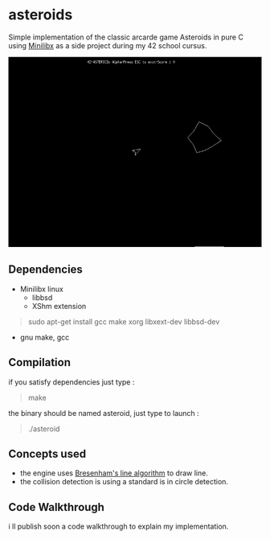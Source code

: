 # asteroids

Simple implementation of the classic arcarde game Asteroids in pure C using [Minilibx](https://github.com/42Paris/minilibx-linux) as a side project during my 42 school cursus.

<img src="screenshot.png">

## Dependencies
- Minilibx linux 
  - libbsd
  - XShm extension
> sudo apt-get install gcc make xorg libxext-dev libbsd-dev
- gnu make, gcc
## Compilation 
if you satisfy dependencies just type :
> make 

the binary should be named asteroid, just type to launch : 

> ./asteroid

## Concepts used 

- the engine uses [Bresenham's line algorithm](https://en.wikipedia.org/wiki/Bresenham%27s_line_algorithm) to draw line.
- the collision detection is using a standard is in circle detection.

## Code Walkthrough 

i ll publish soon a code walkthrough to explain my implementation.
